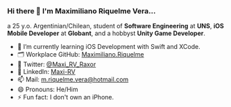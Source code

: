 ### Hi there 👋 I'm Maximiliano Riquelme Vera...

a 25 y.o. Argentinian/Chilean, student of **Software Engineering** at **UNS**, **iOS Mobile Developer** at **Globant**, and a hobbyst **Unity Game Developer**.

- 🌱 I’m currently learning iOS Development with Swift and XCode.
- 🗂️ Workplace GitHub: [Maximiliano.Riquelme](https://www.github.com/maximilianoRiquelme)
- 💬 Twitter: [@Maxi_RV_Raxor](https://twitter.com/maxi_rv_raxor)
- 💼 LinkedIn: [Maxi-RV](https://www.linkedin.com/in/maxi-rv)
- 📫 Mail: m.riquelme.vera@hotmail.com
- 😄 Pronouns: He/Him
- ⚡ Fun fact: I don't own an iPhone.

<!--
**maxi-rv/maxi-rv** is a ✨ _special_ ✨ repository because its `README.md` (this file) appears on your GitHub profile.

Here are some ideas to get you started:

- 🔭 I’m currently working on ...
- 🌱 I’m currently learning ...
- 👯 I’m looking to collaborate on ...
- 🤔 I’m looking for help with ...
- 💬 Ask me about ...
- 📫 How to reach me: ...
- 😄 Pronouns: ...
- ⚡ Fun fact: ...
-->
